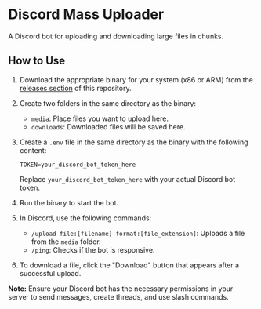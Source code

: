 # Discord Mass Uploader

A Discord bot for uploading and downloading large files in chunks.

## How to Use

1. Download the appropriate binary for your system (x86 or ARM) from the [releases section](https://github.com/yourusername/discord-mass-uploader/releases) of this repository.

2. Create two folders in the same directory as the binary:
   - `media`: Place files you want to upload here.
   - `downloads`: Downloaded files will be saved here.

3. Create a `.env` file in the same directory as the binary with the following content:
   ```
   TOKEN=your_discord_bot_token_here
   ```
   Replace `your_discord_bot_token_here` with your actual Discord bot token.

4. Run the binary to start the bot.

5. In Discord, use the following commands:
   - `/upload file:[filename] format:[file_extension]`: Uploads a file from the `media` folder.
   - `/ping`: Checks if the bot is responsive.

6. To download a file, click the "Download" button that appears after a successful upload.

**Note:** Ensure your Discord bot has the necessary permissions in your server to send messages, create threads, and use slash commands.
